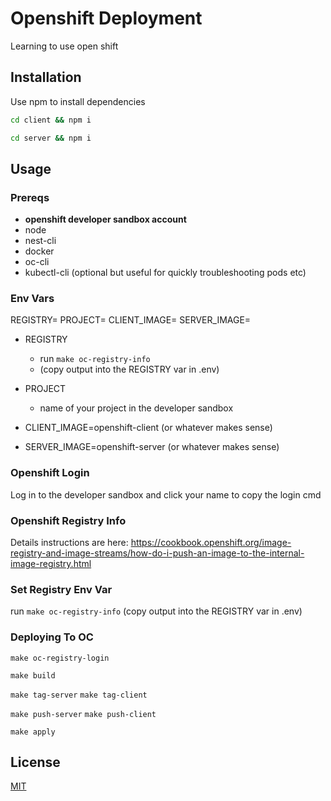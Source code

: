 # Openshift Deployment 

Learning to use open shift 

## Installation

Use npm to install dependencies

```bash
cd client && npm i
```

```bash
cd server && npm i
```

## Usage

### Prereqs
- **openshift developer sandbox account**
- node
- nest-cli
- docker
- oc-cli
- kubectl-cli (optional but useful for quickly troubleshooting pods etc)

### Env Vars

REGISTRY=
PROJECT=
CLIENT_IMAGE=
SERVER_IMAGE=

- REGISTRY
    -  run `make oc-registry-info`
    - (copy output into the REGISTRY var in .env)
- PROJECT
    - name of your project in the developer sandbox

- CLIENT_IMAGE=openshift-client (or whatever makes sense)

- SERVER_IMAGE=openshift-server (or whatever makes sense)

### Openshift Login
Log in to the developer sandbox and click your name to copy the login cmd


### Openshift Registry Info
Details instructions are here:
https://cookbook.openshift.org/image-registry-and-image-streams/how-do-i-push-an-image-to-the-internal-image-registry.html

### Set Registry Env Var
run `make oc-registry-info`
(copy output into the REGISTRY var in .env)

### Deploying To OC

`make oc-registry-login`

`make build`

`make tag-server`
`make tag-client`

`make push-server`
`make push-client`

`make apply`

## License

[MIT](https://choosealicense.com/licenses/mit/)
